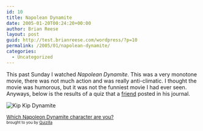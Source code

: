 ```yaml
---
id: 10
title: Napolean Dynamite
date: 2005-01-20T00:24:20+00:00
author: Brian Reese
layout: post
guid: http://test.brianreese.com/wordpress/?p=10
permalink: /2005/01/napolean-dynamite/
categories:
  - Uncategorized
---
```

This past Sunday I watched _Napolean Dynamite._ This was a very monotone movie, there was not much action and was really anti-climatic. I thought the movie was humorous, but it was not the funniest movie I had ever seen. Anyways, below is the results of a quiz that a [friend](http://www.livejournal.com/users/res_corporales/) posted in his journal.

<img src="http://images.quizilla.com/R/retromex/1104853881_oleonDKip0.gif" border="0" alt="Kip" />  
Kip Dynamite

 [<font size="-1">Which Napoleon Dynamite character are you?</font>](http://quizilla.com/users/retromex/quizzes/Which%20Napoleon%20Dynamite%20character%20are%20you%3F/)   
<font size="-3">brought to you by <a href="http://quizilla.com">Quizilla</a></font>